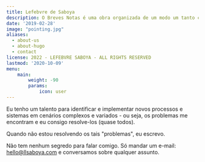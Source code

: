 ```yaml
---
title: Lefebvre de Saboya
description: O Breves Notas é uma obra organizada de um modo um tanto caótico e contém diversos trechos que foram incluídos simplesmente porque na hora o organizador achou que era uma boa idéia.
date: '2019-02-28'
image: "pointing.jpg"
aliases:
  - about-us
  - about-hugo
  - contact
license: 2022 - LEFEBVRE SABOYA - ALL RIGHTS RESERVED
lastmod: '2020-10-09'
menu:
    main: 
        weight: -90
        params:
            icon: user
---
```



Eu tenho um talento para identificar e implementar novos processos e sistemas em cenários complexos e variados - ou seja, os problemas me encontram e eu consigo resolve-los (quase todos).

Quando não estou resolvendo os tais "problemas", eu escrevo.

Não tem nenhum segredo para falar comigo. Só mandar um e-mail: [hello@llsaboya.com](mailto:hello@llsaboya.com) e conversamos sobre qualquer assunto.
